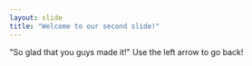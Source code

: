 ```yaml
---
layout: slide
title: "Welcome to our second slide!"
---
```

"So glad that you guys made it!"
Use the left arrow to go back!
